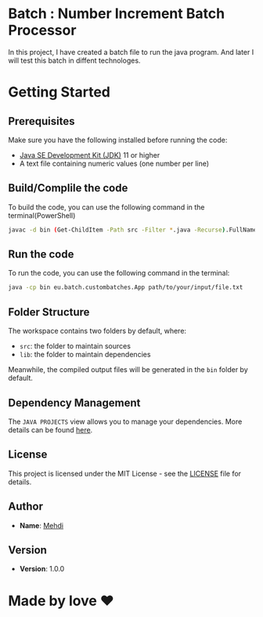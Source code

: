 # Batch : Number Increment Batch Processor
In this project, I have created a batch file to run the java program. And later I will test this batch in diffent technologes.

# Getting Started



## Prerequisites

Make sure you have the following installed before running the code:
- [Java SE Development Kit (JDK)](https://www.oracle.com/java/technologies/javase-jdk11-downloads.html) 11 or higher
- A text file containing numeric values (one number per line)


## Build/Complile the code

To build the code, you can use the following command in the terminal(PowerShell)

```bash 
javac -d bin (Get-ChildItem -Path src -Filter *.java -Recurse).FullName
```

## Run the code

To run the code, you can use the following command in the terminal:

```bash
java -cp bin eu.batch.custombatches.App path/to/your/input/file.txt
```

## Folder Structure

The workspace contains two folders by default, where:

- `src`: the folder to maintain sources
- `lib`: the folder to maintain dependencies

Meanwhile, the compiled output files will be generated in the `bin` folder by default.



## Dependency Management

The `JAVA PROJECTS` view allows you to manage your dependencies. More details can be found [here](https://github.com/microsoft/vscode-java-dependency#manage-dependencies).




## License
This project is licensed under the MIT License - see the [LICENSE](LICENSE) file for details.


## Author
- **Name**: [Mehdi](https://github.com/elmahdi43)

## Version
- **Version**: 1.0.0



# Made by love ❤️
